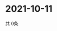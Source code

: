 # 2021-10-11
  共 0条

  <!-- BEGIN -->
  <!-- 最后更新时间Mon Oct 11 2021 18:03:51 GMT+0000 (Coordinated Universal Time) -->
  
  <!-- END -->
  
  